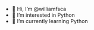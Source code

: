 - 👋 Hi, I’m @williamfsca
- 👀 I’m interested in Python
- 🌱 I’m currently learning Python


<!---
williamfsca/williamfsca is a ✨ special ✨ repository because its `README.md` (this file) appears on your GitHub profile.
You can click the Preview link to take a look at your changes.
--->
